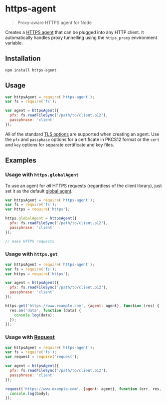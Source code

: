 # https-agent

> Proxy-aware HTTPS agent for Node

Creates a [HTTPS agent](http://nodejs.org/api/https.html#https_class_https_agent) that can be plugged into any HTTP client. It automatically handles proxy tunnelling using the `https_proxy` environment variable.

## Installation

```
npm install https-agent
```

## Usage

```js
var httpsAgent = require('https-agent');
var fs = require('fs');

var agent = httpsAgent({
  pfx: fs.readFileSync('/path/to/client.p12'),
  passphrase: 'client' 
});
```

All of the standard [TLS options](http://nodejs.org/api/tls.html#tls_tls_connect_options_callback) are supported when creating an agent. Use the `pfx` and `passphase` options for a certificate in PKCS12 format or the `cert` and `key` options for separate certificate and key files.

## Examples

### Usage with `https.globalAgent`

To use an agent for _all_ HTTPS requests (regardless of the client library), just set it as the default [global agent](http://nodejs.org/api/https.html#https_https_globalagent).

```js
var httpsAgent = require('https-agent');
var fs = require('fs');
var https = require('https');

https.globalAgent = httpsAgent({
  pfx: fs.readFileSync('/path/to/client.p12'),
  passphrase: 'client' 
});

// make HTTPS requests
``` 

### Usage with `https.get`

```js
var httpsAgent = require('https-agent');
var fs = require('fs');
var https = require('https');

var agent = httpsAgent({
  pfx: fs.readFileSync('/path/to/client.p12'),
  passphrase: 'client' 
});

https.get('https://www.example.com', {agent: agent}, function (res) {
  res.on('data', function (data) {
    console.log(data);
  });
});
``` 

### Usage with [Request](https://github.com/mikeal/request)

```js
var httpsAgent = require('https-agent');
var fs = require('fs');
var request = require('request');

var agent = httpsAgent({
  pfx: fs.readFileSync('/path/to/client.p12'),
  passphrase: 'client' 
});

request('https://www.example.com', {agent: agent}, function (err, res, body) {
  console.log(body);
});
``` 